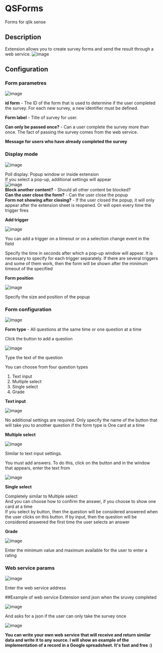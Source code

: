 # QSForms
Forms for qlik sense

## Description
Extension allows you to create survey forms and send the result through a web service.
![image](https://user-images.githubusercontent.com/78903921/176679531-e3bd8ed9-5ce0-44de-a595-7f8818757481.png)

## Configuration

### Form parametres
![image](https://user-images.githubusercontent.com/78903921/176674966-7bac85c7-30a8-4462-adf8-6e4094f82fa3.png)
  
**id form** - The ID of the form that is used to determine if the user completed the survey. For each new survey, a new identifier must be defined.  
  
**Form label** - Title of survey for user.  
  
**Can only be passed once?** - Can a user complete the survey more than once. The fact of passing the survey comes from the web service. 
  
**Message for users who have already completed the survey**  

### Display mode
![image](https://user-images.githubusercontent.com/78903921/176681146-1e3bfa2c-673e-482f-bff2-954b436613e5.png)

Poll display. Popup window or inside extension  
If you select a pop-up, additional settings will appear  
![image](https://user-images.githubusercontent.com/78903921/176688023-1f97cb03-a0a1-4a62-a06e-9ddcea57275b.png)  
**Block another content?** - Should all other content be blocked?    
**Can the user close the form?** - Can the user close the popup  
**Form not showing after closing?** - If the user closed the popup, it will only appear after the extension sheet is reopened. Or will open every time the trigger fires

**Add trigger**

![image](https://user-images.githubusercontent.com/78903921/176689148-91fb4c8b-d025-4ca0-8315-e48f2742446f.png)

You can add a trigger on a timeout or on a selection change event in the field

Specify the time in seconds after which a pop-up window will appear. It is necessary to specify for each trigger separately. If there are several triggers and some of them work, then the form will be shown after the minimum timeout of the specified

**Form position**

![image](https://user-images.githubusercontent.com/78903921/176690047-1ad55d24-eb50-4102-91d5-e359f6bcec26.png)


Specify the size and position of the popup


### Form configuration

![image](https://user-images.githubusercontent.com/78903921/176682390-b852bd6e-796c-4e3e-8307-c76129fe5741.png)

**Form type** - All questions at the same time or one question at a time

Click the button to add a question

![image](https://user-images.githubusercontent.com/78903921/176682879-6c666281-5ebb-48b7-a213-5ff4171cae2d.png)

Type the text of the question

You can choose from four question types
1. Text input
2. Multiple select
3. Single select
4. Grade

**Text input**

![image](https://user-images.githubusercontent.com/78903921/176683643-d6aac6dc-78ee-4d7f-a4dd-565f8233f06c.png)

No additional settings are required. Only specify the name of the button that will take you to another question if the form type is One card at a time

**Multiple select**

![image](https://user-images.githubusercontent.com/78903921/176685359-bdd9468c-459f-4886-96c6-32a77264ddff.png)

Similar to text input settings.

You must add answers. To do this, click on the button and in the window that appears, enter the text from

![image](https://user-images.githubusercontent.com/78903921/176685718-620354c3-aa16-49f3-8338-e65c61d03b4c.png)

**Single select**

Completely similar to Multiple select  
And you can choose how to confirm the answer, if you choose to show one card at a time  
If you select by button, then the question will be considered answered when the user clicks on this button. If by input, then the question will be considered answered the first time the user selects an answer

**Grade**

![image](https://user-images.githubusercontent.com/78903921/176687424-b38b68aa-0e63-479d-8b42-0de3783e60f2.png)

Enter the minimum value and maximum available for the user to enter a rating

### Web service params

![image](https://user-images.githubusercontent.com/78903921/176690183-a4a1b731-54d5-4369-a4da-645d5493c9ce.png)

Enter the web service address

##Example of web service
Extension send json when the sruvey completed

![image](https://user-images.githubusercontent.com/78903921/176692676-c58a487b-6813-4192-8196-9e6451e45f34.png)

And asks for a json if the user can only take the survey once

![image](https://user-images.githubusercontent.com/78903921/176693222-42cd903a-602c-4cea-8549-6b5ec5e6bbd0.png)

**You can write your own web service that will receive and return similar data and write it to any source. I will show an example of the implementation of a record in a Google spreadsheet. It's fast and free :)**

